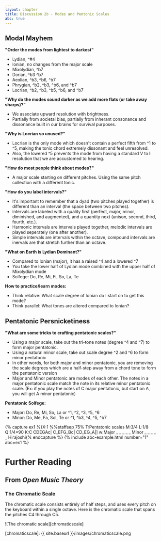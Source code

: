 ```yaml
---
layout: chapter
title: Discussion 2b - Modes and Pentonic Scales
abc: true
---
```



## Modal Mayhem

**"Order the modes from lightest to darkest"**
- Lydian, ^#4
- Ionian, no changes from the major scale
- Mixolydian, ^b7
- Dorian, ^b3 ^b7
- Aeolian, ^b3, ^b6, ^b7
- Phrygian, ^b2, ^b3, ^b6, and ^b7
- Locrian, ^b2, ^b3, ^b5, ^b6, and ^b7

**"Why do the modes sound darker as we add more flats (or take away sharps)?"**
- We associate upward resolution with brightness.
- Partially from societal bias, partially from inherant consonance and dissonance built in our brains for survival purposes.

**"Why is Locrian so unused?"**
- Locrian is the only mode which doesn't contain a perfect fifth from ^1 to ^5, making the tonic chord extremely dissonant and feel unresolved.
- Also, the lowered ^5 prevents the mode from having a standard V to I resolution that we are accustomed to hearing.

**"How do most people think about modes?"**
- A major scale starting on different pitches. Using the same pitch collection with a different tonic.

**"How do you label intervals?"**
- It's important to remember that a dyad (two pitches played together) is different than an interval (the space between two pitches).
- Intervals are labeled with a quality first (perfect, major, minor, diminished, and augmented), and a quantity next (unison, second, third, fourth, etc.).
- Harmonic intervals are intervals played together, melodic intervals are played seperately (one after another).
- Simple intervals are intervals within the octave, compound intervals are inervals are that stretch further than an octave.

**"What on Earth is Lydian Dominant?"**
- Compared to Ionian (major), it has a raised ^4 and a lowered ^7
- You take the lower half of Lydian mode combined with the upper half of Mixolydian mode
- Solfege: Do, Re, Mi, Fi, So, La, Te

**How to practice/learn modes:**
- Think relative: What scale degree of Ionian do I start on to get this mode?
- Think parallel: What tones are altered compared to Ionian?

## Pentatonic Persnicketiness

**"What are some tricks to crafting pentatonic scales?"**
- Using a major scale, take out the tri-tone notes (degree ^4 and ^7) to form major pentatonic.
- Using a natural minor scale, take out scale degree ^2 and ^6 to form minor pentatonic
- In other words, for both major and minor pentatonic, you are removing the scale degrees which are a half-step away from a chord tone to form the pentatonic version
- Major and Minor pentatonic are modes of each other. The notes in a major pentatonic scale match the note in its relative minor pentatonic scale. (Ex: if you play the notes of C major pentatonic, but start on A, you will get A minor pentatonic)

**Pentatonic Solfege:**
- Major: Do, Re, Mi, So, La or ^1, ^2, ^3, ^5, ^6
- Minor: Do, Me, Fa, Sol, Te or ^1, ^b3, ^4, ^5, ^b7

{% capture ex1 %}X:1
%%staffsep 75%
T:Pentatonic scales
M:3/4
L:1/8
Q:1/4=90
K:C
CDEGAc| C_EFG_Bc| CD_EG_A|]
w:Major _ _ _ _ _ Minor _ _ _ _ _ Hirajoshi{% endcapture %}
{% include abc-example.html number="1" abc=ex1 %}


# Further Reading

## From *Open Music Theory*

### The Chromatic Scale ###

The chromatic scale consists entirely of half steps, and uses every pitch on the keyboard within a single octave. Here is the chromatic scale that spans the pitches C4 through C5.

![The chromatic scale][chromaticscale]

[chromaticscale]: {{ site.baseurl }}/images/chromaticscale.png
